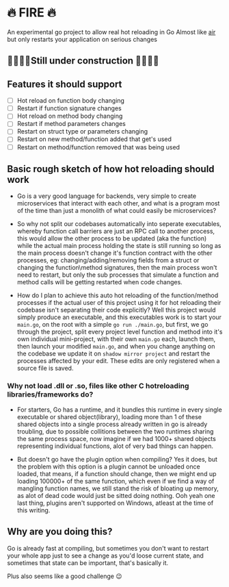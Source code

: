 # 🔥 FIRE 🔥

An experimental go project to allow real hot reloading in Go
Almost like [air](https://github.com/air-verse/air) but only restarts your application on serious
changes

## 👷🏿‍♂️🚧Still under construction 🚧👷🏿‍♂️ 

## Features it should support

- [ ] Hot reload on function body changing
- [ ] Restart if function signature changes
- [ ] Hot reload on method body changing
- [ ] Restart if method parameters changes
- [ ] Restart on struct type or parameters changing
- [ ] Restart on new method/function added that get's used
- [ ] Restart on method/function removed that was being used

## Basic rough sketch of how hot reloading should work

- Go is a very good language for backends, very simple to create microservices
that interact with each other, and what is a program most of the time than just
a monolith of what could easily be microservices?

- So why not split our codebases automatically into seperate executables,
whereby function call barriers are just an RPC call to another process, 
this would allow the other process to be updated (aka the function) while the actual main process
holding the state is still running so long as the main process doesn't change it's 
function contract with the other processes, eg: changing/adding/removing fields
from a struct or changing the function\method signatures, then the main process
won't need to restart, but only the sub processes that simulate a function and
method calls will be getting restarted when code changes.

- How do I plan to achieve this auto hot reloading of the function/method processes
if the actual user of this project using it for hot reloading their codebase isn't separating their code
explicitly? Well this project would simply produce an executable, and this executables
work is to start your `main.go`, on the root with a simple `go run ./main.go`,
but first, we go through the project, split every project level function and method into it's own
individual mini-project, with their own `main.go` each, launch them, then launch your modified
`main.go`, and when you change anything on the codebase we update it on `shadow mirror project`
and restart the processes affected by your edit. These edits are only registered when a source
file is saved.

### Why not load .dll or .so, files like other C hotreloading libraries/frameworks do?
- For starters, Go has a runtime, and it bundles this runtime in every single executable or
shared object(library), loading more than 1 of these shared objects into a single process
already written in go is already troubling, due to possible collitions between the two runtimes
sharing the same process space, now imagine if we had 1000+ shared objects representing
individual functions, alot of very bad things can happen.

- But doesn't go have the plugin option when compiling? Yes it does, but the problem with this
option is a plugin cannot be unloaded once loaded, that means, if a function should change, then
we might end up loading 100000+ of the same function, which even if we find a way of mangling 
function names, we still stand the risk of bloating up memory, as alot of dead code would just be sitted
doing nothing. Ooh yeah one last thing, plugins aren't supported on Windows, atleast at the time of
this writing.

## Why are you doing this?
Go is already fast at compiling, but sometimes you don't want to restart your whole app
just to see a change as you'd loose current state, and sometimes that state can be important, that's basically it.

Plus also seems like a good challenge 😉
